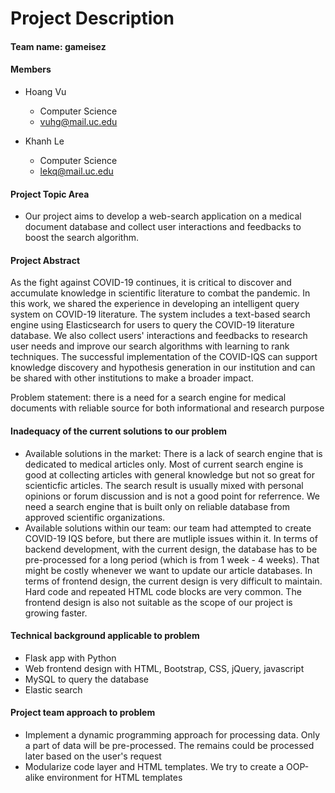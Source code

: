 # Project Description
#### Team name: gameisez
#### Members
* Hoang Vu
  * Computer Science
  * vuhg@mail.uc.edu

* Khanh Le
  * Computer Science
  * lekq@mail.uc.edu

#### Project Topic Area
* Our project aims to develop a web-search application on a medical document database and collect user interactions and feedbacks to boost the search algorithm.

#### Project Abstract
As the fight against COVID-19 continues, it is critical to discover and accumulate knowledge in scientific literature to combat the pandemic. In this work, we shared the experience in developing an intelligent query system on COVID-19 literature.  The system includes a text-based search engine using Elasticsearch for users to query the COVID-19 literature database. We also collect users' interactions and feedbacks to research user needs and improve our search algorithms with learning to rank techniques. The successful implementation of the COVID-IQS can support knowledge discovery and hypothesis generation in our institution and can be shared with other institutions to make a broader impact. 

Problem statement: there is a need for a search engine for medical documents with reliable source for both informational and research purpose

#### Inadequacy of the current solutions to our problem 
* Available solutions in the market: There is a lack of search engine that is dedicated to medical articles only.
Most of current search engine is good at collecting articles with general knowledge but not so great for scienticfic
articles. The search result is usually mixed with personal opinions or forum discussion and is not a good point for 
referrence. We need a search engine that is built only on reliable database from approved scientific organizations.
* Available solutions within our team: our team had attempted to create COVID-19 IQS before, but there are mutliple issues
within it. In terms of backend development, with the current design, the database has to be pre-processed for a long period 
(which is from 1 week - 4 weeks). That might be costly whenever we want to update our article databases. In terms of frontend
design, the current design is very difficult to maintain. Hard code and repeated HTML code blocks are very common. The frontend design
is also not suitable as the scope of our project is growing faster.

####  Technical background applicable to problem
* Flask app with Python
* Web frontend design with HTML, Bootstrap, CSS, jQuery, javascript
* MySQL to query the database
* Elastic search


 #### Project team approach to problem
* Implement a dynamic programming approach for processing data. Only a part of data will be pre-processed. The remains could be processed
later based on the user's request
* Modularize code layer and HTML templates. We try to create a OOP-alike environment for HTML templates